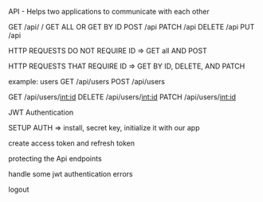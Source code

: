 API - Helps two applications to communicate with each other

GET /api/ / GET ALL OR GET BY ID
POST /api
PATCH /api
DELETE /api
PUT /api

HTTP REQUESTS DO NOT REQUIRE ID => GET all AND POST

HTTP REQUESTS THAT REQUIRE ID => GET BY ID, DELETE, AND PATCH

example: users
 GET /api/users
 POST /api/users

 GET /api/users/<int:id>
 DELETE /api/users/<int:id>
 PATCH /api/users/<int:id>


<!-- AUTHENTICATION AND AUTHORIZATION -->
JWT Authentication

SETUP AUTH => install, secret key, initialize it with our app

<!-- Login -->
create access token and refresh token

protecting the Api endpoints

handle some jwt authentication errors

logout 


